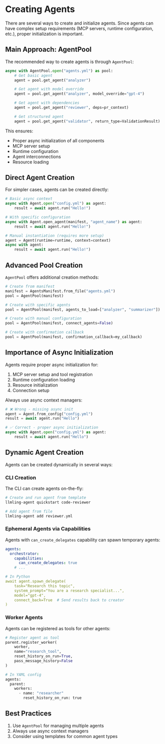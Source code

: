 # Creating Agents

There are several ways to create and initialize agents. Since agents can have complex setup requirements (MCP servers, runtime configuration, etc.), proper initialization is important.

## Main Approach: AgentPool
The recommended way to create agents is through `AgentPool`:

```python
async with AgentPool.open("agents.yml") as pool:
    # Get basic agent
    agent = pool.get_agent("analyzer")

    # Get agent with model override
    agent = pool.get_agent("analyzer", model_override="gpt-4")

    # Get agent with dependencies
    agent = pool.get_agent("reviewer", deps=pr_context)

    # Get structured agent
    agent = pool.get_agent("validator", return_type=ValidationResult)
```

This ensures:
- Proper async initialization of all components
- MCP server setup
- Runtime configuration
- Agent interconnections
- Resource loading

## Direct Agent Creation
For simpler cases, agents can be created directly:

```python
# Basic async context
async with Agent.open("config.yml") as agent:
    result = await agent.run("Hello!")

# With specific configuration
async with Agent.open_agent(manifest, "agent_name") as agent:
    result = await agent.run("Hello!")

# Manual instantiation (requires more setup)
agent = Agent(runtime=runtime, context=context)
async with agent:
    result = await agent.run("Hello!")
```

## Advanced Pool Creation
`AgentPool` offers additional creation methods:

```python
# Create from manifest
manifest = AgentsManifest.from_file("agents.yml")
pool = AgentPool(manifest)

# Create with specific agents
pool = AgentPool(manifest, agents_to_load=["analyzer", "summarizer"])

# Create with manual configuration
pool = AgentPool(manifest, connect_agents=False)

# Create with confirmation callback
pool = AgentPool(manifest, confirmation_callback=my_callback)
```

## Importance of Async Initialization
Agents require proper async initialization for:
1. MCP server setup and tool registration
2. Runtime configuration loading
3. Resource initialization
4. Connection setup

Always use async context managers:
```python
# ❌ Wrong - missing async init
agent = Agent.from_config("config.yml")
result = await agent.run("Hello")

# ✅ Correct - proper async initialization
async with Agent.open("config.yml") as agent:
    result = await agent.run("Hello")
```

## Dynamic Agent Creation
Agents can be created dynamically in several ways:

### CLI Creation
The CLI can create agents on-the-fly:
```bash
# Create and run agent from template
llmling-agent quickstart code-reviewer

# Add agent from file
llmling-agent add reviewer.yml
```

### Ephemeral Agents via Capabilities
Agents with `can_create_delegates` capability can spawn temporary agents:

```yaml
agents:
  orchestrator:
    capabilities:
      can_create_delegates: true
    # ...

# In Python
await agent.spawn_delegate(
    task="Research this topic",
    system_prompt="You are a research specialist...",
    model="gpt-4",
    connect_back=True  # Send results back to creator
)
```

### Worker Agents
Agents can be registered as tools for other agents:

```python
# Register agent as tool
parent.register_worker(
    worker,
    name="research_tool",
    reset_history_on_run=True,
    pass_message_history=False
)

# In YAML config
agents:
  parent:
    workers:
      - name: "researcher"
        reset_history_on_run: true
```

## Best Practices
1. Use `AgentPool` for managing multiple agents
2. Always use async context managers
3. Consider using templates for common agent types
```

